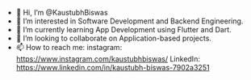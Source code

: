 - 👋 Hi, I’m @KaustubhBiswas
- 👀 I’m interested in Software Development and Backend Engineering.
- 🌱 I’m currently learning App Development using Flutter and Dart.
- 💞️ I’m looking to collaborate on Application-based projects.
- 📫 How to reach me:
  instagram: https://www.instagram.com/kaustubhbiswas/
  LinkedIn: https://www.linkedin.com/in/kaustubh-biswas-7902a3251

<!---
KaustubhBiswas/KaustubhBiswas is a ✨ special ✨ repository because its `README.md` (this file) appears on your GitHub profile.
You can click the Preview link to take a look at your changes.
--->
